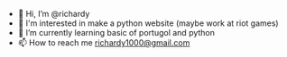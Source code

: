 - 👋 Hi, I’m @richardy
- 👀 I'm interested in make a python website (maybe work at riot games)
- 🌱 I’m currently learning basic of portugol and python
- 📫 How to reach me richardy1000@gmail.com
<!---
zznagi/zznagi is a ✨ special ✨ repository because its `README.md` (this file) appears on your GitHub profile.
You can click the Preview link to take a look at your changes.
--->
